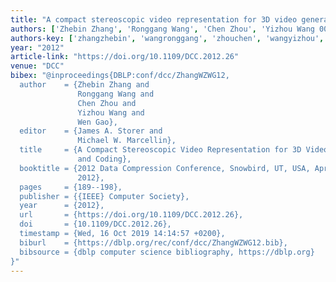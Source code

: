 ```yaml
---
title: "A compact stereoscopic video representation for 3D video generation and coding"
authors: ['Zhebin Zhang', 'Ronggang Wang', 'Chen Zhou', 'Yizhou Wang 0001', 'Wen Gao 0001']
authors-key: ['zhangzhebin', 'wangronggang', 'zhouchen', 'wangyizhou', 'gaowen']
year: "2012"
article-link: "https://doi.org/10.1109/DCC.2012.26"
venue: "DCC"
bibex: "@inproceedings{DBLP:conf/dcc/ZhangWZWG12,
  author    = {Zhebin Zhang and
               Ronggang Wang and
               Chen Zhou and
               Yizhou Wang and
               Wen Gao},
  editor    = {James A. Storer and
               Michael W. Marcellin},
  title     = {A Compact Stereoscopic Video Representation for 3D Video Generation
               and Coding},
  booktitle = {2012 Data Compression Conference, Snowbird, UT, USA, April 10-12,
               2012},
  pages     = {189--198},
  publisher = {{IEEE} Computer Society},
  year      = {2012},
  url       = {https://doi.org/10.1109/DCC.2012.26},
  doi       = {10.1109/DCC.2012.26},
  timestamp = {Wed, 16 Oct 2019 14:14:57 +0200},
  biburl    = {https://dblp.org/rec/conf/dcc/ZhangWZWG12.bib},
  bibsource = {dblp computer science bibliography, https://dblp.org}
}"
---
```


